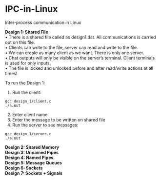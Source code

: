 # IPC-in-Linux
Inter-process communication in Linux

**Design 1: Shared File**
<br>
• There is a shared file called as design1.dat. All communications is carried out on this file.
<br>
• Clients can write to the file, server can read and write to the file.
<br>
• We can create as many client as we want. There is only one server.
<br>
• Chat outputs will only be visible on the server’s terminal. Client terminals is used for only inputs.
<br>
• The file is locked and unlocked before and after read/write actions at all times!

To run the Design 1:
1) Run the client:
```
gcc design_1/client.c
./a.out
```
2) Enter client name
3) Enter the message to be written on shared file
4) Run the server to see messages:
```
gcc design_1/server.c
./a.out
```

**Design 2: Shared Memory**
<br>
**Design 3: Unnamed Pipes**
<br>
**Design 4: Named Pipes**
<br>
**Design 5: Message Queues**
<br>
**Design 6: Sockets**
<br>
**Design 7: Sockets + Signals**
